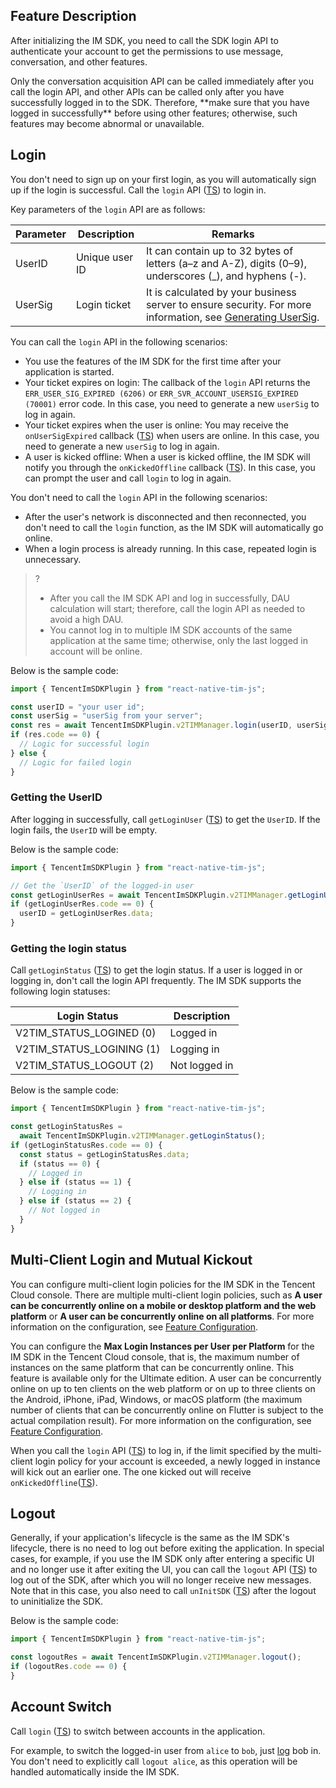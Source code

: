 ## Feature Description

After initializing the IM SDK, you need to call the SDK login API to authenticate your account to get the permissions to use message, conversation, and other features.

<dx-alert infotype="notice" title="">
Only the conversation acquisition API can be called immediately after you call the login API, and other APIs can be called only after you have successfully logged in to the SDK. Therefore, **make sure that you have logged in successfully** before using other features; otherwise, such features may become abnormal or unavailable.
</dx-alert>

## Login

You don't need to sign up on your first login, as you will automatically sign up if the login is successful.
Call the `login` API ([TS](https://comm.qq.com/im-react-native-doc/classes/BaseManager______.V2TIMManager.html#login)) to login in.

Key parameters of the `login` API are as follows:

| Parameter | Description | Remarks |
| ------- | ---------------- | ----------------------------------------------------------------------------------------------------------------------------- |
| UserID | Unique user ID | It can contain up to 32 bytes of letters (a–z and A-Z), digits (0–9), underscores (\_), and hyphens (-). |
| UserSig | Login ticket | It is calculated by your business server to ensure security. For more information, see [Generating UserSig](https://intl.cloud.tencent.com/document/product/1047/34385). |

You can call the `login` API in the following scenarios:

- You use the features of the IM SDK for the first time after your application is started.
- Your ticket expires on login: The callback of the `login` API returns the `ERR_USER_SIG_EXPIRED (6206)` or `ERR_SVR_ACCOUNT_USERSIG_EXPIRED (70001)` error code. In this case, you need to generate a new `userSig` to log in again.
- Your ticket expires when the user is online: You may receive the `onUserSigExpired` callback ([TS](https://comm.qq.com/im-react-native-doc/interfaces/interface.V2TimSDKListener.html#onUserSigExpired)) when users are online. In this case, you need to generate a new `userSig` to log in again.
- A user is kicked offline: When a user is kicked offline, the IM SDK will notify you through the `onKickedOffline` callback ([TS](https://comm.qq.com/im-react-native-doc/interfaces/interface.V2TimSDKListener.html#onKickedOffline)). In this case, you can prompt the user and call `login` to log in again.

You don't need to call the `login` API in the following scenarios:

- After the user's network is disconnected and then reconnected, you don't need to call the `login` function, as the IM SDK will automatically go online.
- When a login process is already running. In this case, repeated login is unnecessary.

> ?
> - After you call the IM SDK API and log in successfully, DAU calculation will start; therefore, call the login API as needed to avoid a high DAU. 
> - You cannot log in to multiple IM SDK accounts of the same application at the same time; otherwise, only the last logged in account will be online.

Below is the sample code:[](id:login_code)

```javascript
import { TencentImSDKPlugin } from "react-native-tim-js";

const userID = "your user id";
const userSig = "userSig from your server";
const res = await TencentImSDKPlugin.v2TIMManager.login(userID, userSig);
if (res.code == 0) {
  // Logic for successful login
} else {
  // Logic for failed login
}
```

### Getting the UserID

After logging in successfully, call `getLoginUser` ([TS](https://comm.qq.com/im-react-native-doc/classes/BaseManager______.V2TIMManager.html#getLoginUser)) to get the `UserID`.
If the login fails, the `UserID` will be empty.

Below is the sample code:

```javascript
import { TencentImSDKPlugin } from "react-native-tim-js";

// Get the `UserID` of the logged-in user
const getLoginUserRes = await TencentImSDKPlugin.v2TIMManager.getLoginUser();
if (getLoginUserRes.code == 0) {
  userID = getLoginUserRes.data;
}
```

### Getting the login status

Call `getLoginStatus` ([TS](https://comm.qq.com/im-react-native-doc/classes/BaseManager______.V2TIMManager.html#getLoginStatus)) to get the login status. If a user is logged in or logging in, don't call the login API frequently. The IM SDK supports the following login statuses:

| Login Status | Description |
| ------------------------- | ------ |
| V2TIM_STATUS_LOGINED (0)  | Logged in |
| V2TIM_STATUS_LOGINING (1) | Logging in |
| V2TIM_STATUS_LOGOUT (2)   | Not logged in |

Below is the sample code:

```javascript
import { TencentImSDKPlugin } from "react-native-tim-js";

const getLoginStatusRes =
  await TencentImSDKPlugin.v2TIMManager.getLoginStatus();
if (getLoginStatusRes.code == 0) {
  const status = getLoginStatusRes.data;
  if (status == 0) {
    // Logged in
  } else if (status == 1) {
    // Logging in
  } else if (status == 2) {
    // Not logged in
  }
}
```

## Multi-Client Login and Mutual Kickout

You can configure multi-client login policies for the IM SDK in the Tencent Cloud console.
There are multiple multi-client login policies, such as **A user can be concurrently online on a mobile or desktop platform and the web platform** or **A user can be concurrently online on all platforms**.
For more information on the configuration, see [Feature Configuration](https://intl.cloud.tencent.com/document/product/1047/34419).

You can configure the **Max Login Instances per User per Platform** for the IM SDK in the Tencent Cloud console, that is, the maximum number of instances on the same platform that can be concurrently online.
This feature is available only for the Ultimate edition. A user can be concurrently online on up to ten clients on the web platform or on up to three clients on the Android, iPhone, iPad, Windows, or macOS platform (the maximum number of clients that can be concurrently online on Flutter is subject to the actual compilation result).
For more information on the configuration, see [Feature Configuration](https://intl.cloud.tencent.com/document/product/1047/34419).

When you call the `login` API ([TS](https://comm.qq.com/im-react-native-doc/classes/BaseManager______.V2TIMManager.html#login)) to log in, if the limit specified by the multi-client login policy for your account is exceeded, a newly logged in instance will kick out an earlier one.
The one kicked out will receive `onKickedOffline`([TS](https://comm.qq.com/im-react-native-doc/interfaces/interface.V2TimSDKListener.html#onKickedOffline)).

## Logout

Generally, if your application's lifecycle is the same as the IM SDK's lifecycle, there is no need to log out before exiting the application.
In special cases, for example, if you use the IM SDK only after entering a specific UI and no longer use it after exiting the UI, you can call the `logout` API ([TS](https://comm.qq.com/im-react-native-doc/classes/BaseManager______.V2TIMManager.html#logout)) to log out of the SDK, after which you will no longer receive new messages. Note that in this case, you also need to call `unInitSDK` ([TS](https://comm.qq.com/im-react-native-doc/classes/BaseManager______.V2TIMManager.html#unInitSDK)) after the logout to uninitialize the SDK.

Below is the sample code:

```javascript
import { TencentImSDKPlugin } from "react-native-tim-js";

const logoutRes = await TencentImSDKPlugin.v2TIMManager.logout();
if (logoutRes.code == 0) {
}
```

## Account Switch

Call `login` ([TS](https://comm.qq.com/im-react-native-doc/classes/BaseManager______.V2TIMManager.html#login)) to switch between accounts in the application.

For example, to switch the logged-in user from `alice` to `bob`, just [log](#login_code) bob in. You don't need to explicitly call `logout alice`, as this operation will be handled automatically inside the IM SDK.


